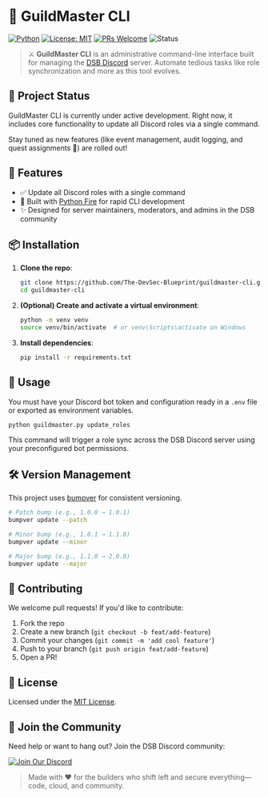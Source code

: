 # 🧙 GuildMaster CLI

[![Python](https://img.shields.io/badge/Python-3.10%2B-blue.svg?style=for-the-badge)](https://www.python.org/)
[![License: MIT](https://img.shields.io/badge/License-MIT-green.svg?style=for-the-badge)](https://opensource.org/licenses/MIT)
[![PRs Welcome](https://img.shields.io/badge/PRs-Welcome-brightgreen.svg?style=for-the-badge)](https://makeapullrequest.com)
![Status](https://img.shields.io/badge/status-in--progress-yellow?style=for-the-badge)

> ⚔️ **GuildMaster CLI** is an administrative command-line interface built for managing the [DSB Discord](https://discord.gg/devsecblueprint) server. Automate tedious tasks like role synchronization and more as this tool evolves.

## 🚧 Project Status

GuildMaster CLI is currently under active development. Right now, it includes core functionality to update all Discord roles via a single command.

Stay tuned as new features (like event management, audit logging, and quest assignments 👀) are rolled out!

## 🧰 Features

- ✅ Update all Discord roles with a single command
- 🚧 Built with [Python Fire](https://github.com/google/python-fire) for rapid CLI development
- ✨ Designed for server maintainers, moderators, and admins in the DSB community


## 📦 Installation

1. **Clone the repo**:
   ```bash
   git clone https://github.com/The-DevSec-Blueprint/guildmaster-cli.git
   cd guildmaster-cli
   ```

2. **(Optional) Create and activate a virtual environment**:

   ```bash
   python -m venv venv
   source venv/bin/activate  # or venv\Scripts\activate on Windows
   ```

3. **Install dependencies**:

   ```bash
   pip install -r requirements.txt
   ```

## 🚀 Usage

You must have your Discord bot token and configuration ready in a `.env` file or exported as environment variables.

```bash
python guildmaster.py update_roles
```

This command will trigger a role sync across the DSB Discord server using your preconfigured bot permissions.


## 🛠 Version Management

This project uses [bumpver](https://github.com/mbarkhau/bumpver) for consistent versioning.

```bash
# Patch bump (e.g., 1.0.0 → 1.0.1)
bumpver update --patch

# Minor bump (e.g., 1.0.1 → 1.1.0)
bumpver update --minor

# Major bump (e.g., 1.1.0 → 2.0.0)
bumpver update --major
```


## 🧪 Contributing

We welcome pull requests! If you'd like to contribute:

1. Fork the repo
2. Create a new branch (`git checkout -b feat/add-feature`)
3. Commit your changes (`git commit -m 'add cool feature'`)
4. Push to your branch (`git push origin feat/add-feature`)
5. Open a PR!

## 📜 License

Licensed under the [MIT License](https://opensource.org/licenses/MIT).

## 💬 Join the Community

Need help or want to hang out? Join the DSB Discord community:

[![Join Our Discord](https://img.shields.io/discord/1234567890?label=Join%20Discord\&logo=discord\&style=for-the-badge)](discord.gg/enMmUNq8jc)

> Made with ❤️ for the builders who shift left and secure everything—code, cloud, and community.